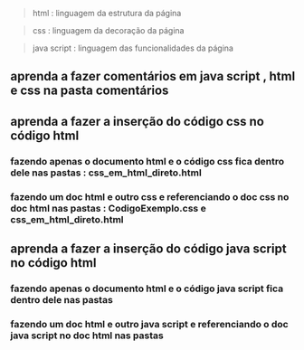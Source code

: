 >html : linguagem da estrutura da página

>css : linguagem da decoração da página

>java script : linguagem das funcionalidades da página 

## aprenda a fazer comentários em java script , html e css na pasta comentários 

## aprenda a fazer a inserção do código css no código html 
### fazendo apenas o documento html e o código css fica dentro dele nas pastas  : css_em_html_direto.html 
### fazendo um doc html e outro css e referenciando o doc css no doc html nas pastas  : CodigoExemplo.css e css_em_html_direto.html 

## aprenda a fazer a inserção do código java script no código html 
###  fazendo apenas o documento html e o código java script fica dentro dele nas pastas
### fazendo um doc html e outro java script e referenciando o doc java script no doc html nas pastas  
